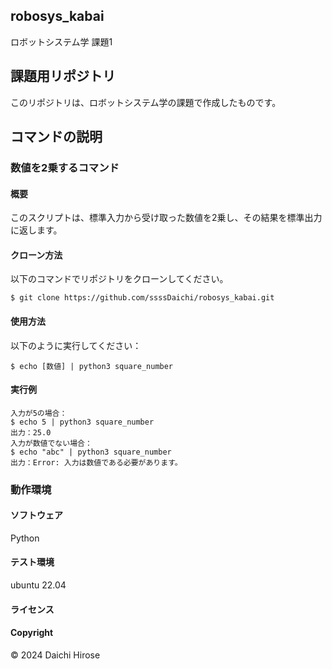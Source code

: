## robosys_kabai
ロボットシステム学 課題1
## 課題用リポジトリ

このリポジトリは、ロボットシステム学の課題で作成したものです。

## コマンドの説明

### 数値を2乗するコマンド

#### 概要
このスクリプトは、標準入力から受け取った数値を2乗し、その結果を標準出力に返します。

#### クローン方法
以下のコマンドでリポジトリをクローンしてください。
```
$ git clone https://github.com/ssssDaichi/robosys_kabai.git
```
#### 使用方法
以下のように実行してください：
```
$ echo [数値] | python3 square_number
```
#### 実行例
```
入力が5の場合：
$ echo 5 | python3 square_number
出力：25.0
入力が数値でない場合：
$ echo "abc" | python3 square_number
出力：Error: 入力は数値である必要があります。
```
### 動作環境
#### ソフトウェア
Python
#### テスト環境
ubuntu 22.04
#### ライセンス
#### Copyright
© 2024 Daichi Hirose
